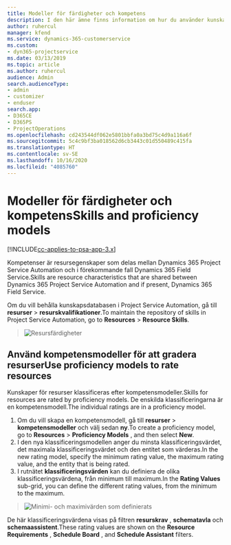 ```yaml
---
title: Modeller för färdigheter och kompetens
description: I den här ämne finns information om hur du använder kunskaps- och färdighetsmodeller.
author: ruhercul
manager: kfend
ms.service: dynamics-365-customerservice
ms.custom:
- dyn365-projectservice
ms.date: 03/13/2019
ms.topic: article
ms.author: ruhercul
audience: Admin
search.audienceType:
- admin
- customizer
- enduser
search.app:
- D365CE
- D365PS
- ProjectOperations
ms.openlocfilehash: cd243544df062e5801bbfa0a3bd75c4d9a116a6f
ms.sourcegitcommit: 5c4c9bf3ba018562d6cb3443c01d550489c415fa
ms.translationtype: HT
ms.contentlocale: sv-SE
ms.lasthandoff: 10/16/2020
ms.locfileid: "4085760"
---
```

# <a name="skills-and-proficiency-models"></a><span data-ttu-id="0d7a9-103">Modeller för färdigheter och kompetens</span><span class="sxs-lookup"><span data-stu-id="0d7a9-103">Skills and proficiency models</span></span>

[!INCLUDE[cc-applies-to-psa-app-3.x](../includes/cc-applies-to-psa-app-3x.md)]

<span data-ttu-id="0d7a9-104">Kompetenser är resursegenskaper som delas mellan Dynamics 365 Project Service Automation och i förekommande fall Dynamics 365 Field Service.</span><span class="sxs-lookup"><span data-stu-id="0d7a9-104">Skills are resource characteristics that are shared between Dynamics 365 Project Service Automation and if present, Dynamics 365 Field Service.</span></span> 

<span data-ttu-id="0d7a9-105">Om du vill behålla kunskapsdatabasen i Project Service Automation, gå till **resurser** \> **resurskvalifikationer**.</span><span class="sxs-lookup"><span data-stu-id="0d7a9-105">To maintain the repository of skills in Project Service Automation, go to **Resources** \> **Resource Skills**.</span></span> 

> ![Resursfärdigheter](media/Resource-Management-image84.png)

## <a name="use-proficiency-models-to-rate-resources"></a><span data-ttu-id="0d7a9-107">Använd kompetensmodeller för att gradera resurser</span><span class="sxs-lookup"><span data-stu-id="0d7a9-107">Use proficiency models to rate resources</span></span>

<span data-ttu-id="0d7a9-108">Kunskaper för resurser klassificeras efter kompetensmodeller.</span><span class="sxs-lookup"><span data-stu-id="0d7a9-108">Skills for resources are rated by proficiency models.</span></span> <span data-ttu-id="0d7a9-109">De enskilda klassificeringarna är en kompetensmodell.</span><span class="sxs-lookup"><span data-stu-id="0d7a9-109">The individual ratings are in a proficiency model.</span></span> 

1. <span data-ttu-id="0d7a9-110">Om du vill skapa en kompetensmodell, gå till **resurser** \> **kompetensmodeller** och välj sedan **ny**.</span><span class="sxs-lookup"><span data-stu-id="0d7a9-110">To create a proficiency model, go to **Resources** \> **Proficiency Models** , and then select **New**.</span></span>
2. <span data-ttu-id="0d7a9-111">I den nya klassificeringsmodellen anger du minsta klassificeringsvärdet, det maximala klassificeringsvärdet och den entitet som värderas.</span><span class="sxs-lookup"><span data-stu-id="0d7a9-111">In the new rating model, specify the minimum rating value, the maximum rating value, and the entity that is being rated.</span></span>
3. <span data-ttu-id="0d7a9-112">I rutnätet **klassificeringsvärden** kan du definiera de olika klassificeringsvärdena, från minimum till maximum.</span><span class="sxs-lookup"><span data-stu-id="0d7a9-112">In the **Rating Values** sub-grid, you can define the different rating values, from the minimum to the maximum.</span></span>

> ![Minimi- och maximivärden som definierats](media/Resource-Management-image85.png)

<span data-ttu-id="0d7a9-114">De här klassificeringsvärdena visas på filtren **resurskrav** , **schematavla** och **schemaassistent**.</span><span class="sxs-lookup"><span data-stu-id="0d7a9-114">These rating values are shown on the **Resource Requirements** , **Schedule Board** , and **Schedule Assistant** filters.</span></span>
